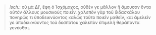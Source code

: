

>  *Isch.*: οὐ μὰ Δί', ἔφη ὁ Ἰσχόμαχος, οὐδέν γε μᾶλλον ἢ ἄμουσον ὄντα αὐτὸν ἄλλους μουσικοὺς ποιεῖν. χαλεπὸν γὰρ τοῦ διδασκάλου πονηρῶς τι ὑποδεικνύοντος καλῶς τοῦτο ποιεῖν μαθεῖν, καὶ ἀμελεῖν γε ὑποδεικνύοντος τοῦ δεσπότου χαλεπὸν ἐπιμελῆ θεράποντα γενέσθαι.